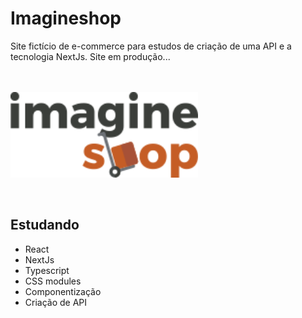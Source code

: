 # Imagineshop

Site fictício de e-commerce para estudos de criação de uma API e a tecnologia NextJs. Site em produção...
</br> </br> </br>


<p>
  <img width="300px" src="https://github.com/Ranayke/imagineshop-app/blob/79158d6ac2cdbd0dc0cf3694a5382ae76b18c4f6/public/images/logo.png" />
</p>

</br>

## Estudando
* React
* NextJs
* Typescript
* CSS modules
* Componentização
* Criação de API 
